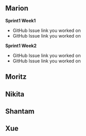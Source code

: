 ## Marion
**Sprint1 Week1**
* GitHub Issue link you worked on
* GitHub Issue link you worked on

**Sprint1 Week2**
* GitHub Issue link you worked on
* GitHub Issue link you worked on

## Moritz

## Nikita

## Shantam

## Xue
